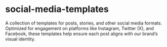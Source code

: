 # social-media-templates
A collection of templates for posts, stories, and other social media formats. Optimized for engagement on platforms like Instagram, Twitter (X), and Facebook, these templates help ensure each post aligns with our brand’s visual identity.
